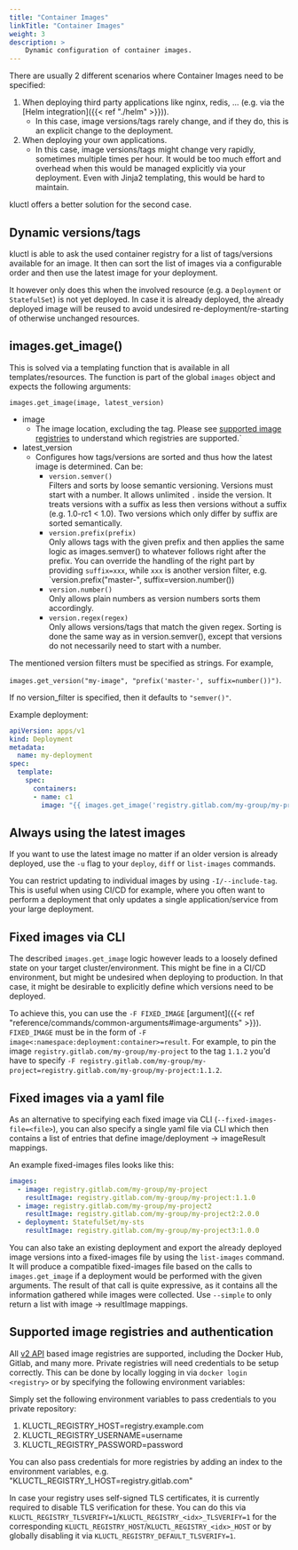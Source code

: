 ```yaml
---
title: "Container Images"
linkTitle: "Container Images"
weight: 3
description: >
    Dynamic configuration of container images.
---
```


There are usually 2 different scenarios where Container Images need to be specified:
1. When deploying third party applications like nginx, redis, ... (e.g. via the [Helm integration]({{< ref "./helm" >}})). <br>
   * In this case, image versions/tags rarely change, and if they do, this is an explicit change to the deployment.
1. When deploying your own applications. <br>
   * In this case, image versions/tags might change very rapidly, sometimes multiple times per hour. It would be too much
     effort and overhead when this would be managed explicitly via your deployment. Even with Jinja2 templating, this
     would be hard to maintain.
     
kluctl offers a better solution for the second case.

## Dynamic versions/tags

kluctl is able to ask the used container registry for a list of tags/versions available for an image. It then can
sort the list of images via a configurable order and then use the latest image for your deployment.

It however only does this when the involved resource (e.g. a `Deployment` or `StatefulSet`) is not yet deployed. In case
it is already deployed, the already deployed image will be reused to avoid undesired re-deployment/re-starting of
otherwise unchanged resources.

## images.get_image()

This is solved via a templating function that is available in all templates/resources. The function is part of the global
`images` object and expects the following arguments:

`images.get_image(image, latest_version)`

* image
    * The image location, excluding the tag. Please see [supported image registries](#supported-image-registries-and-authentication) to
      understand which registries are supported.`
* latest_version
    * Configures how tags/versions are sorted and thus how the latest image is determined. Can be:
        * `version.semver()` <br>
          Filters and sorts by loose semantic versioning. Versions must start with a number. It allows unlimited
          `.` inside the version. It treats versions with a suffix as less then versions without a suffix
          (e.g. 1.0-rc1 < 1.0). Two versions which only differ by suffix are sorted semantically.
        * `version.prefix(prefix)` <br>
          Only allows tags with the given prefix and then applies the same logic as images.semver() to whatever
          follows right after the prefix. You can override the handling of the right part by providing `suffix=xxx`,
          while `xxx` is another version filter, e.g. `version.prefix("master-", suffix=version.number())
        * `version.number()` <br>
          Only allows plain numbers as version numbers sorts them accordingly.
        * `version.regex(regex)` <br>
          Only allows versions/tags that match the given regex. Sorting is done the same way as in version.semver(),
          except that versions do not necessarily need to start with a number.

The mentioned version filters must be specified as strings. For example,

`images.get_version("my-image", "prefix('master-', suffix=number())")`.

If no version_filter is specified, then it defaults to `"semver()"`.

Example deployment:

```yaml
apiVersion: apps/v1
kind: Deployment
metadata:
  name: my-deployment
spec:
  template:
    spec:
      containers:
      - name: c1
        image: "{{ images.get_image('registry.gitlab.com/my-group/my-project') }}"
```

## Always using the latest images
If you want to use the latest image no matter if an older version is already deployed, use the `-u` flag to your 
`deploy`, `diff` or `list-images` commands.

You can restrict updating to individual images by using `-I/--include-tag`. This is useful when using CI/CD for example,
where you often want to perform a deployment that only updates a single application/service from your large deployment.

## Fixed images via CLI
The described `images.get_image` logic however leads to a loosely defined state on your target cluster/environment. This
might be fine in a CI/CD environment, but might be undesired when deploying to production. In that case, it might be
desirable to explicitly define which versions need to be deployed.

To achieve this, you can use the `-F FIXED_IMAGE` [argument]({{< ref "reference/commands/common-arguments#image-arguments" >}}).
`FIXED_IMAGE` must be in the form of `-F image<:namespace:deployment:container>=result`. For example, to pin the image
`registry.gitlab.com/my-group/my-project` to the tag `1.1.2` you'd have to specify
`-F registry.gitlab.com/my-group/my-project=registry.gitlab.com/my-group/my-project:1.1.2`.

## Fixed images via a yaml file

As an alternative to specifying each fixed image via CLI (`--fixed-images-file=<file>`), you can also specify a single
yaml file via CLI which then contains a list of entries that define image/deployment -> imageResult mappings.

An example fixed-images files looks like this:

```yaml
images:
  - image: registry.gitlab.com/my-group/my-project
    resultImage: registry.gitlab.com/my-group/my-project:1.1.0
  - image: registry.gitlab.com/my-group/my-project2
    resultImage: registry.gitlab.com/my-group/my-project2:2.0.0
  - deployment: StatefulSet/my-sts
    resultImage: registry.gitlab.com/my-group/my-project3:1.0.0
```

You can also take an existing deployment and export the already deployed image versions into a fixed-images file by
using the `list-images` command. It will produce a compatible fixed-images file based on the calls to
`images.get_image` if a deployment would be performed with the given arguments. The result of that call is quite
expressive, as it contains all the information gathered while images were collected. Use `--simple` to only return
a list with image -> resultImage mappings.

## Supported image registries and authentication
All [v2 API](https://docs.docker.com/registry/spec/api/) based image registries are supported, including the Docker Hub,
Gitlab, and many more. Private registries will need credentials to be setup correctly. This can be done by locally
logging in via `docker login <registry>` or by specifying the following environment variables:

Simply set the following environment variables to pass credentials to you private repository:
1. KLUCTL_REGISTRY_HOST=registry.example.com
2. KLUCTL_REGISTRY_USERNAME=username
3. KLUCTL_REGISTRY_PASSWORD=password

You can also pass credentials for more registries by adding an index to the environment variables,
e.g. "KLUCTL_REGISTRY_1_HOST=registry.gitlab.com"

In case your registry uses self-signed TLS certificates, it is currently required to disable TLS verification for these.
You can do this via `KLUCTL_REGISTRY_TLSVERIFY=1`/`KLUCTL_REGISTRY_<idx>_TLSVERIFY=1` for the corresponding
`KLUCTL_REGISTRY_HOST`/`KLUCTL_REGISTRY_<idx>_HOST` or by globally disabling it via `KLUCTL_REGISTRY_DEFAULT_TLSVERIFY=1`.
